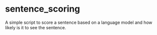 # sentence_scoring
A simple script to score a sentence based on a language model and how likely is it to see the sentence. 
